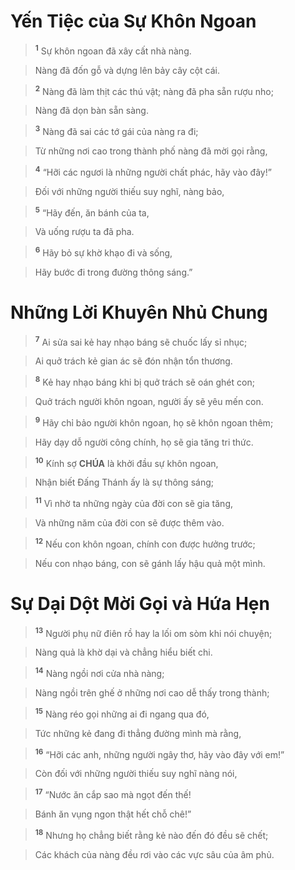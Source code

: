 # Yến Tiệc của Sự Khôn Ngoan

> <sup><b>1</b></sup> Sự khôn ngoan đã xây cất nhà nàng.
>


> Nàng đã đốn gỗ và dựng lên bảy cây cột cái.
>


> <sup><b>2</b></sup> Nàng đã làm thịt các thú vật; nàng đã pha sẵn rượu nho;
>


> Nàng đã dọn bàn sẵn sàng.
>


> <sup><b>3</b></sup> Nàng đã sai các tớ gái của nàng ra đi;
>


> Từ những nơi cao trong thành phố nàng đã mời gọi rằng,
>


> <sup><b>4</b></sup> “Hỡi các ngươi là những người chất phác, hãy vào đây!”
>


> Đối với những người thiếu suy nghĩ, nàng bảo,
>


> <sup><b>5</b></sup> “Hãy đến, ăn bánh của ta,
>


> Và uống rượu ta đã pha.
>


> <sup><b>6</b></sup> Hãy bỏ sự khờ khạo đi và sống,
>


> Hãy bước đi trong đường thông sáng.”
>


# Những Lời Khuyên Nhủ Chung

> <sup><b>7</b></sup> Ai sửa sai kẻ hay nhạo báng sẽ chuốc lấy sỉ nhục;
>


> Ai quở trách kẻ gian ác sẽ đón nhận tổn thương.
>


> <sup><b>8</b></sup> Kẻ hay nhạo báng khi bị quở trách sẽ oán ghét con;
>


> Quở trách người khôn ngoan, người ấy sẽ yêu mến con.
>


> <sup><b>9</b></sup> Hãy chỉ bảo người khôn ngoan, họ sẽ khôn ngoan thêm;
>


> Hãy dạy dỗ người công chính, họ sẽ gia tăng tri thức.
>


> <sup><b>10</b></sup> Kính sợ **CHÚA** là khởi đầu sự khôn ngoan,
>


> Nhận biết Đấng Thánh ấy là sự thông sáng;
>


> <sup><b>11</b></sup> Vì nhờ ta những ngày của đời con sẽ gia tăng,
>


> Và những năm của đời con sẽ được thêm vào.
>


> <sup><b>12</b></sup> Nếu con khôn ngoan, chính con được hưởng trước;
>


> Nếu con nhạo báng, con sẽ gánh lấy hậu quả một mình.
>


# Sự Dại Dột Mời Gọi và Hứa Hẹn

> <sup><b>13</b></sup> Người phụ nữ điên rồ hay la lối om sòm khi nói chuyện;
>


> Nàng quả là khờ dại và chẳng hiểu biết chi.
>


> <sup><b>14</b></sup> Nàng ngồi nơi cửa nhà nàng;
>


> Nàng ngồi trên ghế ở những nơi cao dễ thấy trong thành;
>


> <sup><b>15</b></sup> Nàng réo gọi những ai đi ngang qua đó,
>


> Tức những kẻ đang đi thẳng đường mình mà rằng,
>


> <sup><b>16</b></sup> “Hỡi các anh, những người ngây thơ, hãy vào đây với em!”
>


> Còn đối với những người thiếu suy nghĩ nàng nói,
>


> <sup><b>17</b></sup> “Nước ăn cắp sao mà ngọt đến thế!
>


> Bánh ăn vụng ngon thật hết chỗ chê!”
>


> <sup><b>18</b></sup> Nhưng họ chẳng biết rằng kẻ nào đến đó đều sẽ chết;
>


> Các khách của nàng đều rơi vào các vực sâu của âm phủ.
>